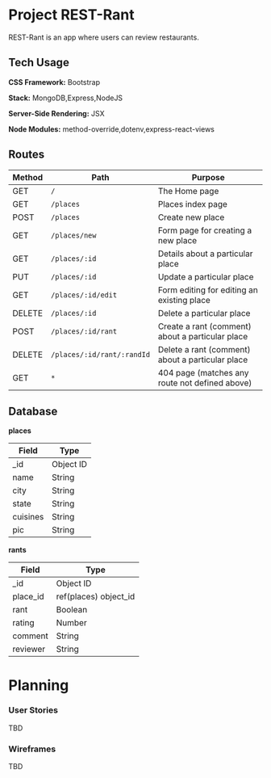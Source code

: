 # Project REST-Rant

REST-Rant is an app where users can review restaurants.

## Tech Usage

**CSS Framework:**  Bootstrap

**Stack:** MongoDB,Express,NodeJS

**Server-Side Rendering:** JSX

**Node Modules:** method-override,dotenv,express-react-views

## Routes

| Method | Path | Purpose |
| --- | --- | --- |
| GET | `/` | The Home page |
| GET | `/places` | Places index page |
| POST | `/places` | Create new place |
| GET | `/places/new` | Form page for creating a new place |
| GET | `/places/:id` | Details about a particular place |
| PUT | `/places/:id` | Update a particular place |
| GET | `/places/:id/edit` | Form editing for editing an existing place |
| DELETE | `/places/:id` | Delete a particular place |
| POST | `/places/:id/rant` | Create a rant (comment) about a particular place |
| DELETE | `/places/:id/rant/:randId` | Delete a rant (comment) about a particular place |
| GET | `*` | 404 page (matches any route not defined above) |


## Database

**places**

| Field | Type |
| ----- | ----- |
| _id | Object ID |
|name | String |
| city | String |
| state | String |
| cuisines | String |
| pic | String |

**rants**

| Field | Type |
| ----- | ----- |
| _id | Object ID |
|place_id | ref(places) object_id |
| rant | Boolean |
| rating | Number |
| comment | String |
| reviewer | String |

# Planning

### User Stories

TBD

### Wireframes

TBD

